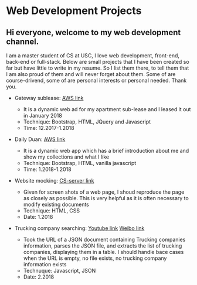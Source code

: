 
# Web Development Projects

## Hi everyone, welcome to my web development channel. 
I am a master student of CS at USC, I love web development, front-end, back-end or full-stack. Below are small projects that I have been created so far but have little to write in my resume. So I list them there, to tell them that I am also proud of them and will never forget about them. Some of are course-drivend, some of are personal interests or personal needed. Thank you.

- Gateway sublease: [AWS link](http://dwjsublease.s3-website-us-west-1.amazonaws.com)
  - It is a dynamic web ad for my apartment sub-lease and I leased it out in January 2018
  - Technique: Bootstrap, HTML, JQuery and Javascript
  - Time: 12.2017-1.2018

- Daily Duan: [AWS link](http://dailyduan.s3-website-us-west-1.amazonaws.com)
  - It is a dynamic web app which has a brief introduction about me and show my collections and what I like
  - Technique: Bootstrap, HTML, vanilla javascript
  - Time: 1.2018-1.2018

- Website mocking: [CS-server link](http://www-scf.usc.edu/~duanw/hw3/mysite.htm)
  - Given for screen shots of a web page, I shoud reproduce the page as closely as possible. This is very helpful as it is often necessary to modify existing documents
  - Technique: HTML, CSS
  - Date: 1.2018

- Trucking company searching: 
[Youtube link](https://youtu.be/jaWaNbSX-z8)
[Weibo link](https://weibo.com/tv/v/G5OBoxBbq?fid=1034:198c3eaddea41fdc99020d01af41c2c8)
  - Took the URL of a JSON document containing Trucking companies information, parses the JSON file, and extracts the list of trucking companies, displaying them in a table. I should handle bace cases when the URL is empty, no file exists, no trucking company information exists
  - Technuque: Javascript, JSON
  - Date: 2.2018
